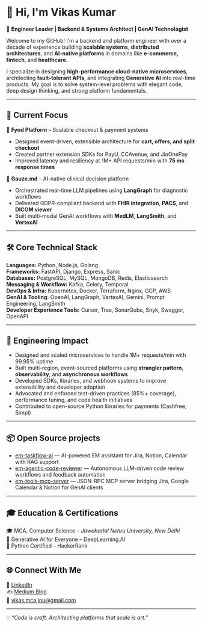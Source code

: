 # 👋 Hi, I'm Vikas Kumar

🚀 **Engineer Leader | Backend & Systems Architect | GenAI Technologist**

Welcome to my GitHub! I'm a backend and platform engineer with over a decade of experience building **scalable systems**, **distributed architectures**, and **AI-native platforms** in domains like **e-commerce, fintech**, and **healthcare**.

I specialize in designing **high-performance cloud-native microservices**, architecting **fault-tolerant APIs**, and integrating **Generative AI** into real-time products. My goal is to solve system-level problems with elegant code, deep design thinking, and strong platform fundamentals.

---

## 🧠 Current Focus

🛒 **Fynd Platform** – Scalable checkout & payment systems  
- Designed event-driven, extensible architecture for **cart, offers, and split checkout**  
- Created partner extension SDKs for PayU, CCAvenue, and JioOnePay  
- Improved latency and resiliency at 1M+ API requests/min with **75 ms response times**

🔬 **Gauze.md** – AI-native clinical decision platform  
- Orchestrated real-time LLM pipelines using **LangGraph** for diagnostic workflows  
- Delivered GDPR-compliant backend with **FHIR integration**, **PACS**, and **DICOM viewer**  
- Built multi-modal GenAI workflows with **MedLM**, **LangSmith**, and **VertexAI**

---

## 🛠️ Core Technical Stack

**Languages:** Python, Node.js, Golang  
**Frameworks:** FastAPI, Django, Express, Sanic  
**Databases:** PostgreSQL, MySQL, MongoDB, Redis, Elasticsearch  
**Messaging & Workflow:** Kafka, Celery, Temporal  
**DevOps & Infra:** Kubernetes, Docker, Terraform, Nginx, GCP, AWS  
**GenAI & Tooling:** OpenAI, LangGraph, VertexAI, Gemini, Prompt Engineering, LangSmith  
**Developer Experience Tools:** Cursor, Trae, SonarQube, Snyk, Swagger, OpenAPI

---

## 🔧 Engineering Impact

- Designed and scaled microservices to handle 1M+ requests/min with 99.95% uptime  
- Built multi-region, event-sourced platforms using **strangler pattern**, **observability**, and **asynchronous workflows**  
- Developed SDKs, libraries, and webhook systems to improve extensibility and developer adoption  
- Advocated and enforced test-driven practices (85%+ coverage), performance tuning, and code health initiatives  
- Contributed to open-source Python libraries for payments (Cashfree, Simpl)

---

## 📦 Open Source projects

- [em-taskflow-ai](https://github.com/logsv/em-taskflow-ai) — AI-powered EM assistant for Jira, Notion, Calendar with RAG support  
- [em-agentic-code-reviewer](https://github.com/logsv/em-agentic-code-reviewer) — Autonomous LLM-driven code review workflows and feedback automation  
- [em-tools-mcp-server](https://github.com/logsv/em-tools-mcp-server) — JSON-RPC MCP server bridging Jira, Google Calendar & Notion for GenAI clients

---

## 🎓 Education & Certifications

🎓 MCA, Computer Science – *Jawaharlal Nehru University, New Delhi*  
📜 Generative AI for Everyone – DeepLearning.AI  
📜 Python Certified – HackerRank  

---

## 🌐 Connect With Me

🔗 [LinkedIn](https://www.linkedin.com/in/logsv/)  
✍️ [Medium Blog](https://logsv.medium.com/)  
📧 vikas.mca.jnu@gmail.com  

---

💡 *“Code is craft. Architecting platforms that scale is art.”*
